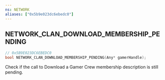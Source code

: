 ```yaml
---
ns: NETWORK
aliases: ["0x5b9e023dc6ebedc0"]
---
```

## NETWORK_CLAN_DOWNLOAD_MEMBERSHIP_PENDING

```c
// 0x5B9E023DC6EBEDC0
bool NETWORK_CLAN_DOWNLOAD_MEMBERSHIP_PENDING(Any* gamerHandle);
```

Check if the call to Download a Gamer Crew membership description is still pending.

